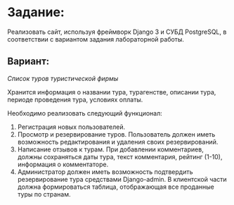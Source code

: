 # Задание:

Реализовать сайт, используя фреймворк Django 3
и СУБД PostgreSQL, в соответствии с вариантом
задания лабораторной работы.

## Вариант:

*Список туров туристической фирмы*

Хранится информация о названии тура, турагенстве, описании
тура, периоде проведения тура, условиях оплаты.

Необходимо реализовать следующий функционал:

1. Регистрация новых пользователей.
2. Просмотр и резервирование туров. Пользователь должен иметь возможность
редактирования и удаления своих резервирований.
3. Написание отзывов к турам. При добавлении комментариев, должны
сохраняться даты тура, текст комментария, рейтинг (1-10), информация о
комментаторе.
4. Администратор должен иметь возможность подтвердить резервирование
тура средствами Django-admin.
В клиентской части должна формироваться таблица, отображающая все
проданные туры по странам.
